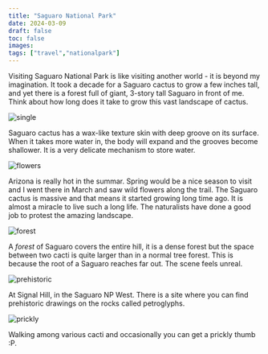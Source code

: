```yaml
---
title: "Saguaro National Park"
date: 2024-03-09
draft: false
toc: false
images:
tags: ["travel","nationalpark"]
---
```



Visiting Saguaro National Park is like visiting another world - it is beyond my imagination. It took a decade for a Saguaro cactus to grow a few inches tall, and yet there is a forest full of giant, 3-story tall Saguaro in front of me.  Think about how long does it take to grow this vast landscape of cactus.

![single](/saguaro/single.jpg)  

Saguaro cactus has a wax-like texture skin with deep groove on its surface. When it takes more water in, the body will expand and the grooves become shallower. It is a very delicate mechanism to store water.

![flowers](/saguaro/flowers.jpg)  

Arizona is really hot in the summar. Spring would be a nice season to visit and I went there in March and saw wild flowers along the trail. The Saguaro cactus is massive and that means it started growing long time ago. It is almost a miracle to live such a long life. The naturalists have done a good job to protest the amazing landscape.

![forest](/saguaro/forest.jpg)  

A *forest* of Saguaro covers the entire hill, it is a dense forest but the space between two cacti is quite larger than in a normal tree forest. This is because the root of a Saguaro reaches far out. The scene feels unreal.

![prehistoric](/saguaro/prehistoric.jpg)  

At Signal Hill, in the Saguaro NP West. There is a site where you can find prehistoric drawings on the rocks called petroglyphs.

![prickly](/saguaro/prickly-thumb.jpg)  

Walking among various cacti and occasionally you can get a prickly thumb :P.

